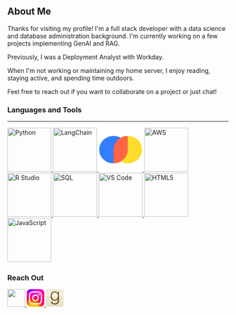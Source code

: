 ## About Me

Thanks for visiting my profile! I'm a full stack developer with a data science and database administration background. I'm currently working on a few projects implementing GenAI and RAG.

Previously, I was a Deployment Analyst with Workday.

When I'm not working or maintaining my home server, I enjoy reading, staying active, and spending time outdoors.

Feel free to reach out if you want to collaborate on a project or just chat!

### Languages and Tools
---
<!-- Python -->
<a href="https://github.com/arunwidjaja" target="_blank">
    <img src="https://cdn.jsdelivr.net/gh/devicons/devicon@latest/icons/python/python-original-wordmark.svg" 
         width="100" 
         height="100" 
         title="Python" />
</a>

<!-- LangChain -->
<a href="https://github.com/arunwidjaja" target="_blank">
    <img src="https://raw.githubusercontent.com/langchain-ai/.github/main/profile/logo-light.svg#gh-dark-mode-only" 
         width="100" 
         height="100" 
         title="LangChain" />
</a>

<!-- ChromaDB -->
<a href="https://github.com/arunwidjaja" target="_blank">
    <img src="https://raw.githubusercontent.com/arunwidjaja/arunwidjaja/0fbe343267a34d1070e3561b5ca6df8fe48a88fd/images/ChromaDB_transparent.svg" 
         width="100" 
         height="100" 
         title="ChromaDB" />
</a>

<!-- AWS -->
<a href="https://github.com/arunwidjaja" target="_blank">
    <img src="https://cdn.jsdelivr.net/gh/devicons/devicon@latest/icons/amazonwebservices/amazonwebservices-plain-wordmark.svg" 
         width="100" 
         height="100" 
         title="AWS" />
</a>

<!-- R Studio -->
<a href="https://github.com/arunwidjaja" target="_blank">
    <img src="https://cdn.jsdelivr.net/gh/devicons/devicon@latest/icons/rstudio/rstudio-original.svg" 
         width="100" 
         height="100" 
         title="R Studio" />
</a>

<!-- SQL -->
<a href="https://github.com/arunwidjaja" target="_blank">
    <img src="https://cdn.jsdelivr.net/gh/devicons/devicon@latest/icons/azuresqldatabase/azuresqldatabase-original.svg" 
         width="100" 
         height="100" 
         title="SQL" />
</a>

<!-- VS Code -->
<a href="https://github.com/arunwidjaja" target="_blank">
    <img src="https://cdn.jsdelivr.net/gh/devicons/devicon@latest/icons/vscode/vscode-original-wordmark.svg" 
         width="100" 
         height="100" 
         title="VS Code" />
</a>

<!-- HTML5 -->
<a href="https://github.com/arunwidjaja" target="_blank">
    <img src="https://cdn.jsdelivr.net/gh/devicons/devicon@latest/icons/html5/html5-plain-wordmark.svg" 
         width="100" 
         height="100" 
         title="HTML5" />
</a>

<!-- JavaScript -->
<a href="https://github.com/arunwidjaja" target="_blank">
    <img src="https://cdn.jsdelivr.net/gh/devicons/devicon@latest/icons/javascript/javascript-original.svg" 
         width="100" 
         height="100" 
         title="JavaScript" />
</a>

### Reach Out


<a href="https://www.linkedin.com/in/arunwidjaja/" target="_blank">
    <img src="https://cdn.jsdelivr.net/gh/devicons/devicon@latest/icons/linkedin/linkedin-original.svg"
         width="40" 
         height="40"/>
</a>

<a href="https://www.instagram.com/arunwidjaja/" target="_blank">
    <img src="https://github.com/arunwidjaja/arunwidjaja/blob/main/images/instagram_transparent.svg"
         width="40" 
         height="40"/>
</a>

<a href="https://www.goodreads.com/arunwidjaja/" target="_blank">
    <img src="https://github.com/arunwidjaja/arunwidjaja/blob/main/images/goodreads_transparent.svg"
         width="40" 
         height="40"/>
</a>






















<!--
**arunwidjaja/arunwidjaja** is a ✨ _special_ ✨ repository because its `README.md` (this file) appears on your GitHub profile.

Here are some ideas to get you started:

- 🔭 I’m currently working on ...
- 🌱 I’m currently learning ...
- 👯 I’m looking to collaborate on ...
- 🤔 I’m looking for help with ...
- 😄 Pronouns: ...
- ⚡ Fun fact: ...
- 💬 Ask me about ...
- 📫 How to reach me: ...


Badge Template:
<a href="https://github.com/arunwidjaja" target="_blank">
    <img src="https://raw.githubusercontent.com/arunwidjaja/arunwidjaja/0fbe343267a34d1070e3561b5ca6df8fe48a88fd/images/ChromaDB_transparent.svg" width=100 height=100/>
</a>

<img src="https://user-images.githubusercontent.com/891664/227103090-6624bf7d-9524-4e05-9d2c-c28d5d451481.png" alt="Chroma logo">

-->

